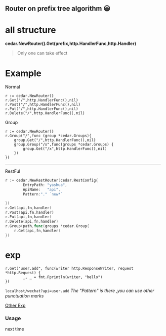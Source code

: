 Router on prefix tree algorithm 😀  
---
# all structure
**cedar.NewRouter().Get(prefix,http.HandlerFunc,http.Handler)**
> Only one can take effect
# Example
Normal
```
r := cedar.NewRouter()
r.Get("/",http.HandlerFunc(),nil)
r.Post("/",http.HandlerFunc(),nil)
r.Put("/",http.HandlerFunc(),nil)
r.Delete("/",http.HandlerFunc(),nil)
```
Group
```
r := cedar.NewRouter()
r.Group("/",func (group *cedar.Groups){
    group.Get("/",http.HandlerFunc(),nil)
    group.Group("/x",func(groups *cedar.Groups) {
        group.Get("/x",http.HandlerFunc(),nil)
    })
})
```
---
RestFul 
```go
r := cedar.NewRestRouter(cedar.RestConfig{
		EntryPath: "yashua",
		ApiName:   "api",
        Pattern:"." `new*`

})
r.Get(api,fn,handler)
r.Post(api,fn,handler)
r.Put(api,fn,handler)
r.Delete(api,fn,handler)
r.Group(path,func(groups *cedar.Group{
    r.Get(api,fn,handler)
})
```
# exp
```
r.Get("user.add", func(writer http.ResponseWriter, request *http.Request) {
 		_, _ = fmt.Fprintln(writer, "hello")
})
```
`localhost/wechat?api=user.add`  *The "Pattern" is there ,you can use other  punctuation marks*

[Other Exp](https://github.com/tungyao/cedar/blob/master/test/route_test.go)

### Usage
next time
